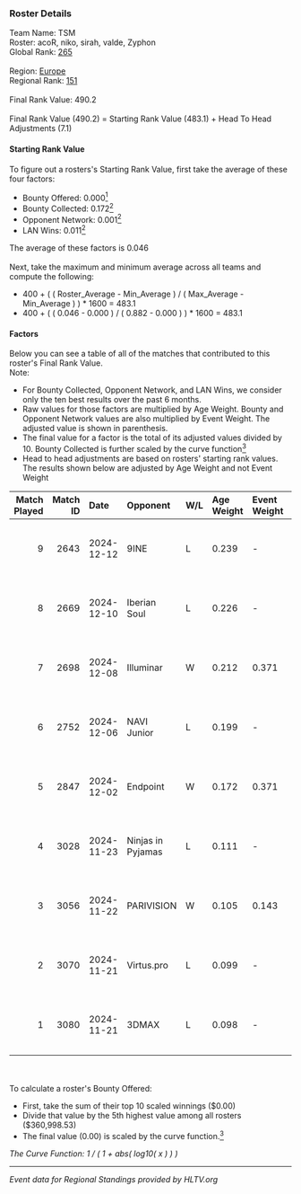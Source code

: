 ### Roster Details<br />
Team Name: TSM<br />
Roster: acoR, niko, sirah, valde, Zyphon<br />
Global Rank: [265](../../standings_global_2025_05_05.md)<br />
<br />
Region: [Europe]( ../../standings_europe_2025_05_05.md)<br />
Regional Rank: [151]( ../../standings_europe_2025_05_05.md)<br />
<br />
Final Rank Value:  490.2<br />
<br />
Final Rank Value (490.2) = Starting Rank Value (483.1) + Head To Head Adjustments (7.1)<br />

#### Starting Rank Value<br />
To figure out a rosters's Starting Rank Value, first take the average of these four factors:<br />
- Bounty Offered: 0.000[<sup>1</sup>](#table2)
- Bounty Collected: 0.172[<sup>2</sup>](#table1)
- Opponent Network: 0.001[<sup>2</sup>](#table1)
- LAN Wins: 0.011[<sup>2</sup>](#table1)

The average of these factors is 0.046<br />
<br />
Next, take the maximum and minimum average across all teams and compute the following:<br />
- 400 + ( ( Roster_Average - Min_Average ) / ( Max_Average - Min_Average ) ) * 1600 = 483.1
- 400 + ( ( 0.046 - 0.000 ) / ( 0.882 - 0.000 ) ) * 1600 = 483.1


#### Factors<br />
Below you can see a table of all of the matches that contributed to this roster's Final Rank Value.<br />
Note:<br />

- For Bounty Collected, Opponent Network, and LAN Wins, we consider only the ten best results over the past 6 months.
- Raw values for those factors are multiplied by Age Weight. Bounty and Opponent Network values are also multiplied by Event Weight. The adjusted value is shown in parenthesis.
- The final value for a factor is the total of its adjusted values divided by 10. Bounty Collected is further scaled by the curve function[<sup>3</sup>](#curveFunction)
- Head to head adjustments are based on rosters' starting rank values. The results shown below are adjusted by Age Weight and not Event Weight
<span id="table1"></span><br />


| Match Played | Match ID | Date       | Opponent          | W/L | Age Weight | Event Weight | Bounty Collected | Opponent Network | LAN Wins  | H2H Adj. | Roster                           |
| -: | -: | :- | :- | :- | :- | :- | :- | :- | :- | -: | :- |
|            9 |     2643 | 2024-12-12 | 9INE              | L   | 0.239      | -            | -                | -                | -         |    -0.68 | acoR, niko, sirah, valde, Zyphon |
|            8 |     2669 | 2024-12-10 | Iberian Soul      | L   | 0.226      | -            | -                | -                | -         |    -0.75 | acoR, niko, sirah, valde, Zyphon |
|            7 |     2698 | 2024-12-08 | Illuminar         | W   | 0.212      | 0.371        | 0.001 (0.000)    | 0.036 (0.003)    | 0 (0.000) |     4.52 | acoR, niko, sirah, valde, Zyphon |
|            6 |     2752 | 2024-12-06 | NAVI Junior       | L   | 0.199      | -            | -                | -                | -         |    -0.15 | acoR, niko, sirah, valde, Zyphon |
|            5 |     2847 | 2024-12-02 | Endpoint          | W   | 0.172      | 0.371        | 0.002 (0.000)    | 0.039 (0.002)    | 0 (0.000) |     3.77 | acoR, niko, sirah, valde, Zyphon |
|            4 |     3028 | 2024-11-23 | Ninjas in Pyjamas | L   | 0.111      | -            | -                | -                | -         |    -1.10 | acoR, niko, sirah, valde, Zyphon |
|            3 |     3056 | 2024-11-22 | PARIVISION        | W   | 0.105      | 0.143        | 0.000 (0.000)    | 0.000 (0.000)    | 1 (0.105) |     1.54 | acoR, niko, sirah, valde, Zyphon |
|            2 |     3070 | 2024-11-21 | Virtus.pro        | L   | 0.099      | -            | -                | -                | -         |    -0.01 | acoR, niko, sirah, valde, Zyphon |
|            1 |     3080 | 2024-11-21 | 3DMAX             | L   | 0.098      | -            | -                | -                | -         |    -0.00 | acoR, niko, sirah, valde, Zyphon |

<br />
<span id="table2"></span><br />
To calculate a roster's Bounty Offered:<br />

- First, take the sum of their top 10 scaled winnings ($0.00)
- Divide that value by the 5th highest value among all rosters ($360,998.53)
- The final value (0.00) is scaled by the curve function.[<sup>3</sup>](#curveFunction)

<span id="curveFunction"></span>_The Curve Function: 1 / ( 1 + abs( log10( x ) ) )_<br />

---
_Event data for Regional Standings provided by HLTV.org_<br />
